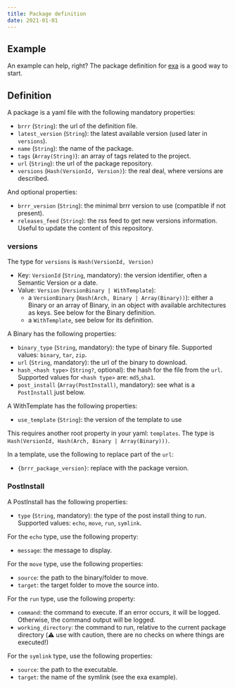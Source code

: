 ```yaml
---
title: Package definition
date: 2021-01-01
---
```


## Example

An example can help, right? The package definition for [exa](https://github.com/nyrst/freezer/blob/main/exa.yaml) is a good way to start.

## Definition

A package is a yaml file with the following mandatory properties:

- `brrr` (`String`): the url of the definition file.
- `latest_version` (`String`): the latest available version (used later in `versions`).
- `name` (`String`): the name of the package.
- `tags` (`Array(String)`): an array of tags related to the project.
- `url` (`String`): the url of the package repository.
- `versions` (`Hash(VersionId, Version)`): the real deal, where versions are described.

And optional properties:

- `brrr_version` (`String`): the minimal brrr version to use (compatible if not present). 
- `releases_feed` (`String`): the rss feed to get new versions information. Useful to update the content of this repository.

### versions

The type for `versions` is `Hash(VersionId, Version)`

- Key: `VersionId` (`String`, mandatory): the version identifier, often a Semantic Version or a date.
- Value: `Version` (`VersionBinary | WithTemplate`):
  - a `VersionBinary` (`Hash(Arch, Binary | Array(Binary))`): either a Binary or an array of Binary, in an object with available architectures as keys. See below for the Binary definition.
  - a `WithTemplate`, see below for its definition.

A Binary has the following properties:

- `binary_type` (`String`, mandatory): the type of binary file. Supported values: `binary`, `tar`, `zip`.
- `url` (`String`, mandatory): the url of the binary to download.
- `hash_<hash type>` (`String?`, optional): the hash for the file from the `url`. Supported values for `<hash type>` are: `md5`,`sha1`.
- `post_install` (`Array(PostInstall)`, mandatory): see what is a `PostInstall` just below.

A WithTemplate has the following properties:


- `use_template` (`String`): the version of the template to use

This requires another root property in your yaml: `templates`. The type is `Hash(VersionId, Hash(Arch, Binary | Array(Binary)))`.

In a template, use the following to replace part of the `url`:

- `{brrr_package_version}`: replace with the package version.

### PostInstall

A PostInstall has the following properties:

- `type` (`String`, mandatory): the type of the post install thing to run. Supported values: `echo`, `move`, `run`, `symlink`.

For the `echo` type, use the following property:

- `message`: the message to display.

For the `move` type, use the following properties:

- `source`: the path to the binary/folder to move.
- `target`: the target folder to move the source into.

For the `run` type, use the following property:

- `command`: the command to execute. If an error occurs, it will be logged. Otherwise, the command output will be logged.
- `working_directory`: the command to run, relative to the current package directory (:warning: use with caution, there are no checks on where things are executed!)

For the `symlink` type, use the following properties:

- `source`: the path to the executable.
- `target`: the name of the symlink (see the exa example).
